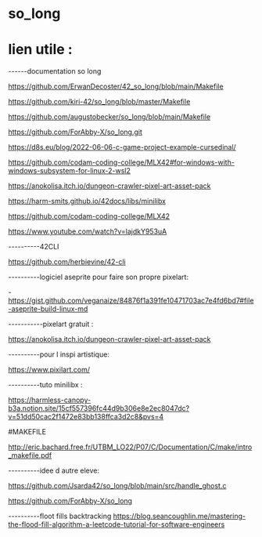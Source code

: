 # so_long


# lien utile :

------documentation so long

https://github.com/ErwanDecoster/42_so_long/blob/main/Makefile

https://github.com/kiri-42/so_long/blob/master/Makefile

https://github.com/augustobecker/so_long/blob/main/Makefile

https://github.com/ForAbby-X/so_long.git

https://d8s.eu/blog/2022-06-06-c-game-project-example-cursedinal/

https://github.com/codam-coding-college/MLX42#for-windows-with-windows-subsystem-for-linux-2-wsl2

https://anokolisa.itch.io/dungeon-crawler-pixel-art-asset-pack

https://harm-smits.github.io/42docs/libs/minilibx

https://github.com/codam-coding-college/MLX42

https://www.youtube.com/watch?v=lajdkY953uA

----------42CLI

https://github.com/herbievine/42-cli

----------logiciel aseprite pour faire son propre pixelart:

-https://gist.github.com/veganaize/84876f1a391fe10471703ac7e4fd6bd7#file-aseprite-build-linux-md

-----------pixelart gratuit :

https://anokolisa.itch.io/dungeon-crawler-pixel-art-asset-pack

----------pour l inspi artistique:

https://www.pixilart.com/

----------tuto minilibx :

https://harmless-canopy-b3a.notion.site/15cf557396fc44d9b306e8e2ec8047dc?v=51dd50cac2f1472e83bb138ffca3d2c8&pvs=4

#MAKEFILE

http://eric.bachard.free.fr/UTBM_LO22/P07/C/Documentation/C/make/intro_makefile.pdf

----------idee d autre eleve:

https://github.com/Jsarda42/so_long/blob/main/src/handle_ghost.c

https://github.com/ForAbby-X/so_long

----------floot fills backtracking
https://blog.seancoughlin.me/mastering-the-flood-fill-algorithm-a-leetcode-tutorial-for-software-engineers

